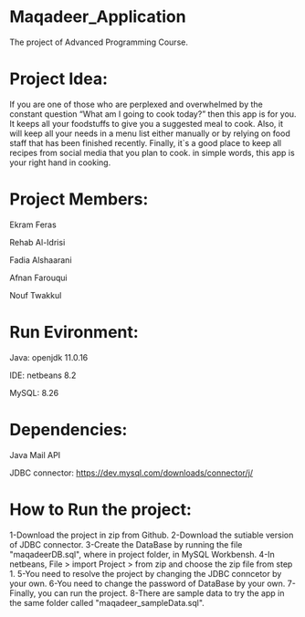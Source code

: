 # Maqadeer_Application
The project of Advanced Programming Course.

# Project Idea:
If you are one of those who are perplexed and overwhelmed by
the constant question “What am I going to cook today?” then
this app is for you.
It keeps all your foodstuffs to give you a suggested meal to
cook. Also, it will keep all your needs in a menu list either
manually or by relying on food staff that has been finished
recently. Finally, it`s a good place to keep all recipes from
social media that you plan to cook. in simple words, this app is
your right hand in cooking.

# Project Members:
Ekram Feras

Rehab Al-Idrisi

Fadia Alshaarani

Afnan Farouqui

Nouf Twakkul



# Run Evironment:
Java: openjdk 11.0.16

IDE: netbeans 8.2

MySQL: 8.26

# Dependencies:
Java Mail API

JDBC connector: https://dev.mysql.com/downloads/connector/j/

# How to Run the project:
1-Download the project in zip from Github.
2-Download the sutiable version of JDBC connector.
3-Create the DataBase by running the file "maqadeerDB.sql", where in project folder, in MySQL Workbensh.
4-In netbeans, File > import Project > from zip and choose the zip file from step 1.
5-You need to resolve the project by changing the JDBC conncetor by your own.
6-You need to change the password of DataBase by your own.
7-Finally, you can run the project.
8-There are sample data to try the app in the same folder called "maqadeer_sampleData.sql".
